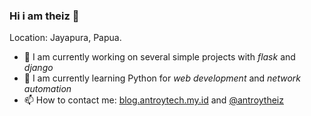 ### Hi i am theiz 👋

Location: Jayapura, Papua.


- 🔭 I am currently working on several simple projects with *flask* and *django*
- 🌱 I am currently learning Python for *web development* and *network automation*
- 📫 How to contact me: [blog.antroytech.my.id](https://blog.antroytech.my.id) and [@antroytheiz](https://t.me/antroytheiz)


